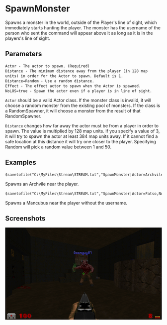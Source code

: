 # SpawnMonster

Spawns a monster in the world, outside of the Player's line of sight, which immediately starts hunting the player. The monster has the username of the person who sent the command will appear above it as long as it is in the players's line of sight.

## Parameters
```
Actor - The actor to spawn. (Required)
Distance - The minimum distance away from the player (in 128 map units) in order for the Actor to spawn. Default is 1.
Distance=Random - Use a random distance.
Effect - The effect actor to spawn when the Actor is spawned.
NoLOS=true - Spawn the actor even if a player is in line of sight.
```

`Actor` should be a valid Actor class. If the monster class is invalid, it will choose a random monster from the existing pool of monsters.
If the class is a RandomSpawner, it will choose a monster from the result of that RandomSpawner.

`Distance` changes how far away the actor must be from a player in order to spawn. The value is multiplied by 128 map units. If you specify a value of 3, it will try to spawn the actor at least 384 map units away. If it cannot find a safe location at this distance it will try one closer to the player. Specifying Random will pick a random value between 1 and 50.

## Examples

```
$savetofile("C:\MyFiles\Stream\STREAM.txt","SpawnMonster|Actor=Archvile|$username|$dummyormsg")
```
Spawns an Archvile near the player.

```
$savetofile("C:\MyFiles\Stream\STREAM.txt","SpawnMonster|Actor=Fatso,NoName=true|$username|$dummyormsg")
```
Spawns a Mancubus near the player without the username.

## Screenshots

![screenshot_spawnmonster](../screenshots/screenshot_spawnmonster.png)

